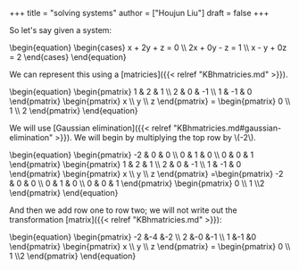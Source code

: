 +++
title = "solving systems"
author = ["Houjun Liu"]
draft = false
+++

So let's say given a system:

\begin{equation}
\begin{cases}
x + 2y + z = 0 \\\\
2x + 0y - z = 1 \\\\
x - y + 0z = 2
\end{cases}
\end{equation}

We can represent this using a [matricies]({{< relref "KBhmatricies.md" >}}).

\begin{equation}
\begin{pmatrix}
1 & 2 & 1 \\\\
2 & 0 & -1 \\\\
1 & -1 & 0
\end{pmatrix} \begin{pmatrix}
x \\\ y \\\ z
\end{pmatrix} = \begin{pmatrix}
0 \\\ 1 \\\ 2
\end{pmatrix}
\end{equation}

We will use [Gaussian elimination]({{< relref "KBhmatricies.md#gaussian-elimination" >}}). We will begin by multiplying the top row by \\(-2\\).

\begin{equation}
\begin{pmatrix}
-2 & 0 & 0 \\\ 0 & 1 & 0 \\\ 0 & 0 & 1
\end{pmatrix} \begin{pmatrix}
1 & 2 & 1 \\\\
2 & 0 & -1 \\\\
1 & -1 & 0
\end{pmatrix} \begin{pmatrix}
x \\\ y \\\ z
\end{pmatrix}  =\begin{pmatrix}
-2 & 0 & 0 \\\ 0 & 1 & 0 \\\ 0 & 0 & 1
\end{pmatrix} \begin{pmatrix}
0 \\\ 1 \\\2
\end{pmatrix}
\end{equation}

And then we add row one to row two; we will not write out the transformation [matrix]({{< relref "KBhmatricies.md" >}}):

\begin{equation}
\begin{pmatrix}
-2 &-4 &-2 \\\ 2 &-0 &-1 \\\ 1 &-1 &0
\end{pmatrix} \begin{pmatrix}
x \\\ y \\\ z
\end{pmatrix} = \begin{pmatrix}
0 \\\ 1 \\\2
\end{pmatrix}
\end{equation}